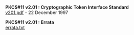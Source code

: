 **PKCS#11 v2.01 : Cryptographic Token Interface Standard**  
[v201.pdf](v201.pdf) - 22 December 1997  

**PKCS#11 v2.01 : Errata**  
[errata.txt](errata.txt)
